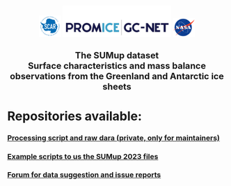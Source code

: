<p align="center">
<a href="https://www.scar.org/scar-news/antclimnow-news/antclimnow-grants-2021/"><img src="https://github.com/SUMup-database/.github/blob/main/profile/doc/misc/SCAR_logo_2018_white_background.png" alt="drawing" width="50"/></a>
<a href="https://www.promice.dk/"><img src="https://github.com/SUMup-database/.github/blob/main/profile/doc/misc/Promice_GC-Net_colour.jpg" alt="drawing" width=250"/></a>
<a href="https://ntrs.nasa.gov/citations/20180007574"><img src="https://github.com/SUMup-database/.github/blob/main/profile/doc/misc/nasa-logo-web-rgb.png" alt="drawing" width="50"/></a>
</p>


<h1 style="font-size:20px">
<p align="center">
<strong>
The SUMup dataset
<br />
Surface characteristics and mass balance observations from the Greenland and Antarctic ice sheets</p>
</strong>
</h1> 

# Repositories available:
### [Processing script and raw dara (private, only for maintainers)](https://github.com/SUMup-database/SUMup-2023)
### [Example scripts to us the SUMup 2023 files](https://github.com/SUMup-database/SUMup-example-scripts)
### [Forum for data suggestion and issue reports](https://github.com/SUMup-database/SUMup-data-suggestion/issues)

